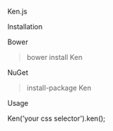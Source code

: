Ken.js

Installation

Bower

> bower install Ken

NuGet

> install-package Ken

Usage

Ken('your css selector').ken();
